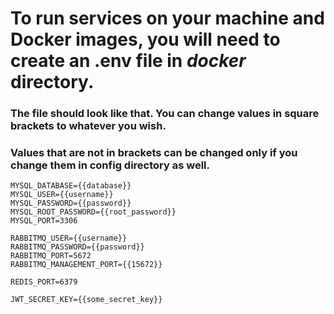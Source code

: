 # To run services on your machine and Docker images, you will need to create an .env file in *docker* directory.
### The file should look like that. You can change values in square brackets to whatever you wish.
### Values that are not in brackets can be changed only if you change them in config directory as well.

```
MYSQL_DATABASE={{database}}
MYSQL_USER={{username}}
MYSQL_PASSWORD={{password}}
MYSQL_ROOT_PASSWORD={{root_password}}
MYSQL_PORT=3306

RABBITMQ_USER={{username}}
RABBITMQ_PASSWORD={{password}}
RABBITMQ_PORT=5672
RABBITMQ_MANAGEMENT_PORT={{15672}}

REDIS_PORT=6379

JWT_SECRET_KEY={{some_secret_key}}
```